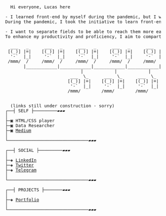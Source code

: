 <pre>
  Hi everyone, Lucas here

- I learned front-end by myself during the pandemic, but I want to dive into understanding more about the Data world ♥️
During the pandemic, I took the initiative to learn front-end development independently. However, my curiosity and passion have now sparked a desire to delve deeper into the fascinating realm of data. I am eager to expand my knowledge and gain a comprehensive understanding of the data world, allowing me to explore its possibilities and contribute effectively.

- I want to separate fields to be able to reach them more easily and efficiently.
To enhance my productivity and proficiency, I aim to compartmentalize different fields of knowledge. By creating clear boundaries and focusing on individual areas, I can navigate and engage with each field more effortlessly. This approach will enable me to streamline my learning process, access resources more efficiently, and excel in each field with greater precision and effectiveness.

  ___   _      ___   _      ___   _      ___   _      ___   _
 [(_)] |=|    [(_)] |=|    [(_)] |=|    [(_)] |=|    [(_)] |=|
  '-`  |_|     '-`  |_|     '-`  |_|     '-`  |_|     '-`  |_|
 /mmm/  /     /mmm/  /     /mmm/  /     /mmm/  /     /mmm/  /
       |____________|____________|____________|____________|
                             |            |            |
                         ___  \_      ___  \_      ___  \_
                        [(_)] |=|    [(_)] |=|    [(_)] |=|
                         '-`  |_|     '-`  |_|     '-`  |_|
                        /mmm/        /mmm/        /mmm/
 

  (links still under construction - sorry)
┌──┤ SELF ├─────────▰▰▰
│
├─▣ HTML/CSS player
├─▣ Data Researcher
├─▣ <a href="https://medium.com/@souza.vilela.lucas" target="_blank">Medium</a>
│
└───────────────────────────────▰▰▰

┌──┤ SOCIAL ├─────────▰▰▰
│
├─◈ <a href="https://www.linkedin.com/in/lucas-vilela-souza/">LinkedIn</a>
├─◈ <a href="https://twitter.com/Lucas_Vilela_S">Twitter</a>
├─◈ <a href="https://t.me/lucasvilelasouza" target="blank">Telegram</a>
│
└───────────────────────────────▰▰▰

┌──┤ PROJECTS ├───────▰▰▰
│
├─◈ <a href="#">Portfolio</a>
│
└───────────────────────────────▰▰▰
</pre>
